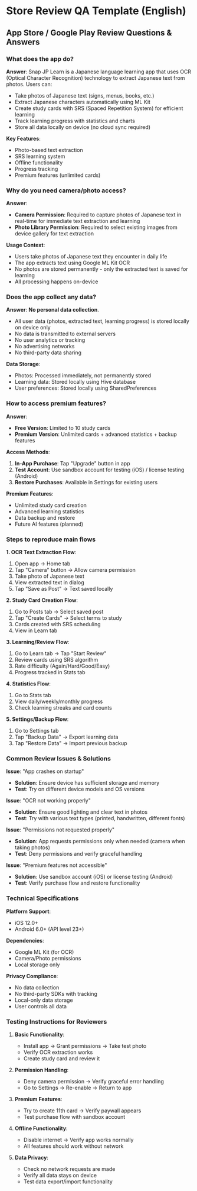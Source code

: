 # Store Review QA Template (English)

## App Store / Google Play Review Questions & Answers

### What does the app do?

**Answer**: Snap JP Learn is a Japanese language learning app that uses OCR (Optical Character Recognition) technology to extract Japanese text from photos. Users can:

- Take photos of Japanese text (signs, menus, books, etc.)
- Extract Japanese characters automatically using ML Kit
- Create study cards with SRS (Spaced Repetition System) for efficient learning
- Track learning progress with statistics and charts
- Store all data locally on device (no cloud sync required)

**Key Features**:
- Photo-based text extraction
- SRS learning system
- Offline functionality
- Progress tracking
- Premium features (unlimited cards)

### Why do you need camera/photo access?

**Answer**: 
- **Camera Permission**: Required to capture photos of Japanese text in real-time for immediate text extraction and learning
- **Photo Library Permission**: Required to select existing images from device gallery for text extraction

**Usage Context**:
- Users take photos of Japanese text they encounter in daily life
- The app extracts text using Google ML Kit OCR
- No photos are stored permanently - only the extracted text is saved for learning
- All processing happens on-device

### Does the app collect any data?

**Answer**: **No personal data collection**.

- All user data (photos, extracted text, learning progress) is stored locally on device only
- No data is transmitted to external servers
- No user analytics or tracking
- No advertising networks
- No third-party data sharing

**Data Storage**:
- Photos: Processed immediately, not permanently stored
- Learning data: Stored locally using Hive database
- User preferences: Stored locally using SharedPreferences

### How to access premium features?

**Answer**: 
- **Free Version**: Limited to 10 study cards
- **Premium Version**: Unlimited cards + advanced statistics + backup features

**Access Methods**:
1. **In-App Purchase**: Tap "Upgrade" button in app
2. **Test Account**: Use sandbox account for testing (iOS) / license testing (Android)
3. **Restore Purchases**: Available in Settings for existing users

**Premium Features**:
- Unlimited study card creation
- Advanced learning statistics
- Data backup and restore
- Future AI features (planned)

### Steps to reproduce main flows

**1. OCR Text Extraction Flow**:
1. Open app → Home tab
2. Tap "Camera" button → Allow camera permission
3. Take photo of Japanese text
4. View extracted text in dialog
5. Tap "Save as Post" → Text saved locally

**2. Study Card Creation Flow**:
1. Go to Posts tab → Select saved post
2. Tap "Create Cards" → Select terms to study
3. Cards created with SRS scheduling
4. View in Learn tab

**3. Learning/Review Flow**:
1. Go to Learn tab → Tap "Start Review"
2. Review cards using SRS algorithm
3. Rate difficulty (Again/Hard/Good/Easy)
4. Progress tracked in Stats tab

**4. Statistics Flow**:
1. Go to Stats tab
2. View daily/weekly/monthly progress
3. Check learning streaks and card counts

**5. Settings/Backup Flow**:
1. Go to Settings tab
2. Tap "Backup Data" → Export learning data
3. Tap "Restore Data" → Import previous backup

### Common Review Issues & Solutions

**Issue**: "App crashes on startup"
- **Solution**: Ensure device has sufficient storage and memory
- **Test**: Try on different device models and OS versions

**Issue**: "OCR not working properly"
- **Solution**: Ensure good lighting and clear text in photos
- **Test**: Try with various text types (printed, handwritten, different fonts)

**Issue**: "Permissions not requested properly"
- **Solution**: App requests permissions only when needed (camera when taking photos)
- **Test**: Deny permissions and verify graceful handling

**Issue**: "Premium features not accessible"
- **Solution**: Use sandbox account (iOS) or license testing (Android)
- **Test**: Verify purchase flow and restore functionality

### Technical Specifications

**Platform Support**:
- iOS 12.0+
- Android 6.0+ (API level 23+)

**Dependencies**:
- Google ML Kit (for OCR)
- Camera/Photo permissions
- Local storage only

**Privacy Compliance**:
- No data collection
- No third-party SDKs with tracking
- Local-only data storage
- User controls all data

### Testing Instructions for Reviewers

1. **Basic Functionality**:
   - Install app → Grant permissions → Take test photo
   - Verify OCR extraction works
   - Create study card and review it

2. **Permission Handling**:
   - Deny camera permission → Verify graceful error handling
   - Go to Settings → Re-enable → Return to app

3. **Premium Features**:
   - Try to create 11th card → Verify paywall appears
   - Test purchase flow with sandbox account

4. **Offline Functionality**:
   - Disable internet → Verify app works normally
   - All features should work without network

5. **Data Privacy**:
   - Check no network requests are made
   - Verify all data stays on device
   - Test data export/import functionality
